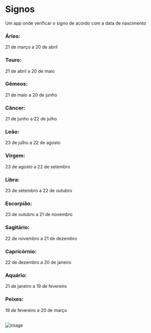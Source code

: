 # Signos
Um app onde verificar o signo de acordo com a data de nascimento

<h3>Áries:</h3> 21 de março a 20 de abril <br>
<h3>Touro:</h3> 21 de abril a 20 de maio <br>
<h3>Gêmeos:</h3> 21 de maio a 20 de junho <br>
<h3>Câncer:</h3> 21 de junho a 22 de julho <br>
<h3>Leão:</h3> 23 de julho a 22 de agosto <br>
<h3>Virgem:</h3> 23 de agosto a 22 de setembro <br>
<h3>Libra:</h3> 23 de setembro a 22 de outubro <br>
<h3>Escorpião:</h3> 23 de outubro a 21 de novembro <br>
<h3>Sagitário:</h3> 22 de novembro a 21 de dezembro <br>
<h3>Capricórnio:</h3> 22 de dezembro a 20 de janeiro <br>
<h3>Aquário:</h3> 21 de janeiro a 19 de fevereiro <br> 
<h3>Peixes:</h3> 19 de fevereiro a 20 de março <br> <br>

![image](https://user-images.githubusercontent.com/116458056/230247901-b74d547e-9012-4dff-96fc-1ca5bca56cd9.png)
